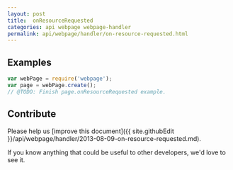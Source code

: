 ```yaml
---
layout: post
title:  onResourceRequested
categories: api webpage webpage-handler
permalink: api/webpage/handler/on-resource-requested.html
---
```


## Examples

```javascript
var webPage = require('webpage');
var page = webPage.create();
// @TODO: Finish page.onResourceRequested example.
```

## Contribute

Please help us [improve this document]({{ site.githubEdit }}/api/webpage/handler/2013-08-09-on-resource-requested.md).

If you know anything that could be useful to other developers, we'd love to see it.


